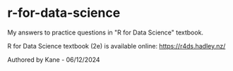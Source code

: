 # r-for-data-science

My answers to practice questions in "R for Data Science" textbook. 

R for Data Science textbook (2e) is available online: https://r4ds.hadley.nz/

Authored by Kane - 06/12/2024
